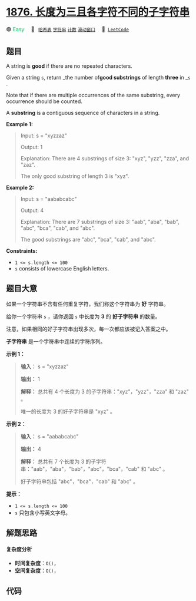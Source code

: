 # [1876. 长度为三且各字符不同的子字符串](https://leetcode.com/problems/substrings-of-size-three-with-distinct-characters)

🟢 <font color=#15bd66>Easy</font>&emsp; 🔖&ensp; [`哈希表`](/tag/hash-table.md) [`字符串`](/tag/string.md) [`计数`](/tag/counting.md) [`滑动窗口`](/tag/sliding-window.md)&emsp; 🔗&ensp;[`LeetCode`](https://leetcode.com/problems/substrings-of-size-three-with-distinct-characters)

## 题目

A string is **good** if there are no repeated characters.

Given a string `s`​​​​​, return _the number of**good substrings** of length
**three** in _`s`​​​​​​.

Note that if there are multiple occurrences of the same substring, every
occurrence should be counted.

A **substring** is a contiguous sequence of characters in a string.



**Example 1:**

> Input: s = "xyzzaz"
> 
> Output: 1
> 
> Explanation: There are 4 substrings of size 3: "xyz", "yzz", "zza", and "zaz". 
> 
> The only good substring of length 3 is "xyz".

**Example 2:**

> Input: s = "aababcabc"
> 
> Output: 4
> 
> Explanation: There are 7 substrings of size 3: "aab", "aba", "bab", "abc", "bca", "cab", and "abc".
> 
> The good substrings are "abc", "bca", "cab", and "abc".

**Constraints:**

  * `1 <= s.length <= 100`
  * `s`​​​​​​ consists of lowercase English letters.


## 题目大意

如果一个字符串不含有任何重复字符，我们称这个字符串为 **好** 字符串。

给你一个字符串 `s` ，请你返回 `s` 中长度为 **3** 的 **好子字符串** 的数量。

注意，如果相同的好子字符串出现多次，每一次都应该被记入答案之中。

**子字符串** 是一个字符串中连续的字符序列。

**示例 1：**

> 
> 
> 
> 
> 
> **输入：** s = "xyzzaz"
> 
> **输出：** 1
> 
> **解释：** 总共有 4 个长度为 3 的子字符串："xyz"，"yzz"，"zza" 和 "zaz" 。
> 
> 唯一的长度为 3 的好子字符串是 "xyz" 。
> 
> 

**示例 2：**

> 
> 
> 
> 
> 
> **输入：** s = "aababcabc"
> 
> **输出：** 4
> 
> **解释：** 总共有 7 个长度为 3 的子字符串："aab"，"aba"，"bab"，"abc"，"bca"，"cab" 和 "abc" 。
> 
> 好子字符串包括 "abc"，"bca"，"cab" 和 "abc" 。
> 
> 

**提示：**

  * `1 <= s.length <= 100`
  * `s`​​​​​​ 只包含小写英文字母。


## 解题思路

#### 复杂度分析

- **时间复杂度**：`O()`，
- **空间复杂度**：`O()`，

## 代码

```javascript

```